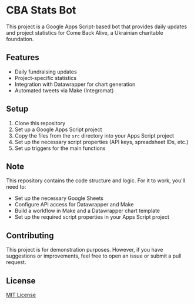 # CBA Stats Bot

This project is a Google Apps Script-based bot that provides daily updates and project statistics for Come Back Alive, a Ukrainian charitable foundation.

## Features

- Daily fundraising updates
- Project-specific statistics
- Integration with Datawrapper for chart generation
- Automated tweets via Make (Integromat)

## Setup

1. Clone this repository
2. Set up a Google Apps Script project
3. Copy the files from the `src` directory into your Apps Script project
4. Set up the necessary script properties (API keys, spreadsheet IDs, etc.)
5. Set up triggers for the main functions

## Note

This repository contains the code structure and logic. For it to work, you'll need to:
- Set up the necessary Google Sheets
- Configure API access for Datawrapper and Make
- Build a workflow in Make and a Datawrapper chart template
- Set up the required script properties in your Apps Script project

## Contributing

This project is for demonstration purposes. However, if you have suggestions or improvements, feel free to open an issue or submit a pull request.

## License

[MIT License](LICENSE)